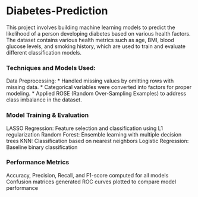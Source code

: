 # Diabetes-Prediction

This project involves building machine learning models to predict the likelihood of a person developing diabetes based on various health factors. The dataset contains various health metrics such as age, BMI, blood glucose levels, and smoking history, which are used to train and evaluate different classification models.

### Techniques and Models Used:
Data Preprocessing:
       * Handled missing values by omitting rows with missing data.
       * Categorical variables were converted into factors for proper modeling.
       * Applied ROSE (Random Over-Sampling Examples) to address class imbalance in the dataset.

### Model Training & Evaluation
   LASSO Regression: Feature selection and classification using L1 regularization
   Random Forest: Ensemble learning with multiple decision trees
   KNN: Classification based on nearest neighbors
   Logistic Regression: Baseline binary classification

### Performance Metrics
   Accuracy, Precision, Recall, and F1-score computed for all models
   Confusion matrices generated
   ROC curves plotted to compare model performance
